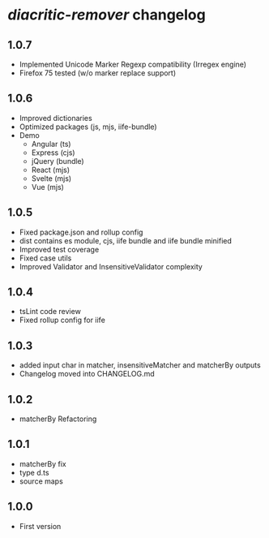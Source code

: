 
# *diacritic-remover* changelog
## 1.0.7
* Implemented Unicode Marker Regexp compatibility (Irregex engine)
* Firefox 75 tested (w/o marker replace support)
## 1.0.6
* Improved dictionaries
* Optimized packages (js, mjs, iife-bundle)
* Demo
  * Angular (ts)
  * Express (cjs)
  * jQuery (bundle)
  * React (mjs)
  * Svelte (mjs)
  * Vue (mjs)
## 1.0.5
* Fixed package.json and rollup config
* dist contains es module, cjs, iife bundle and iife bundle minified
* Improved test coverage
* Fixed case utils
* Improved Validator and InsensitiveValidator complexity
## 1.0.4
* tsLint code review
* Fixed rollup config for iife
## 1.0.3
* added input char in matcher, insensitiveMatcher and matcherBy outputs
* Changelog moved into CHANGELOG.md
## 1.0.2
* matcherBy Refactoring
## 1.0.1
* matcherBy fix
* type d.ts
* source maps
## 1.0.0
* First version